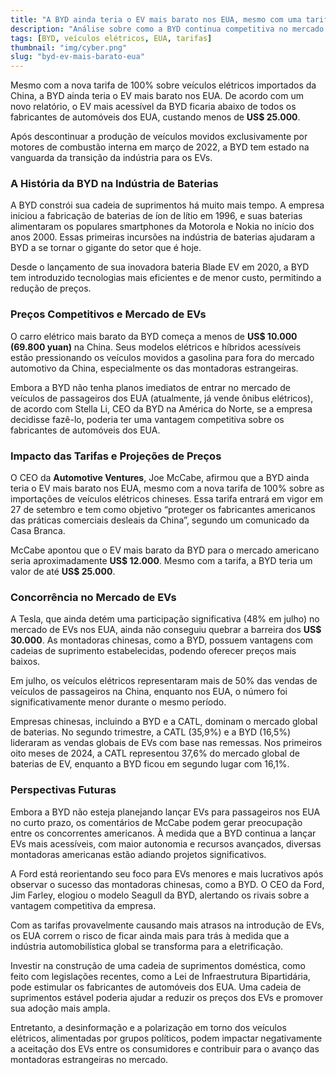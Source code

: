 ```yaml
---
title: "A BYD ainda teria o EV mais barato nos EUA, mesmo com uma tarifa de 100%"
description: "Análise sobre como a BYD continua competitiva no mercado de veículos elétricos nos EUA, mesmo com tarifas elevadas."
tags: [BYD, veículos elétricos, EUA, tarifas]
thumbnail: "img/cyber.png"
slug: "byd-ev-mais-barato-eua"
---
```


Mesmo com a nova tarifa de 100% sobre veículos elétricos importados da China, a BYD ainda teria o EV mais barato nos EUA. De acordo com um novo relatório, o EV mais acessível da BYD ficaria abaixo de todos os fabricantes de automóveis dos EUA, custando menos de **US$ 25.000**.

Após descontinuar a produção de veículos movidos exclusivamente por motores de combustão interna em março de 2022, a BYD tem estado na vanguarda da transição da indústria para os EVs.

### A História da BYD na Indústria de Baterias

A BYD constrói sua cadeia de suprimentos há muito mais tempo. A empresa iniciou a fabricação de baterias de íon de lítio em 1996, e suas baterias alimentaram os populares smartphones da Motorola e Nokia no início dos anos 2000. Essas primeiras incursões na indústria de baterias ajudaram a BYD a se tornar o gigante do setor que é hoje.

Desde o lançamento de sua inovadora bateria Blade EV em 2020, a BYD tem introduzido tecnologias mais eficientes e de menor custo, permitindo a redução de preços.

### Preços Competitivos e Mercado de EVs

O carro elétrico mais barato da BYD começa a menos de **US$ 10.000 (69.800 yuan)** na China. Seus modelos elétricos e híbridos acessíveis estão pressionando os veículos movidos a gasolina para fora do mercado automotivo da China, especialmente os das montadoras estrangeiras.

Embora a BYD não tenha planos imediatos de entrar no mercado de veículos de passageiros dos EUA (atualmente, já vende ônibus elétricos), de acordo com Stella Li, CEO da BYD na América do Norte, se a empresa decidisse fazê-lo, poderia ter uma vantagem competitiva sobre os fabricantes de automóveis dos EUA.

### Impacto das Tarifas e Projeções de Preços

O CEO da **Automotive Ventures**, Joe McCabe, afirmou que a BYD ainda teria o EV mais barato nos EUA, mesmo com a nova tarifa de 100% sobre as importações de veículos elétricos chineses. Essa tarifa entrará em vigor em 27 de setembro e tem como objetivo “proteger os fabricantes americanos das práticas comerciais desleais da China”, segundo um comunicado da Casa Branca.

McCabe apontou que o EV mais barato da BYD para o mercado americano seria aproximadamente **US$ 12.000**. Mesmo com a tarifa, a BYD teria um valor de até **US$ 25.000**.

### Concorrência no Mercado de EVs

A Tesla, que ainda detém uma participação significativa (48% em julho) no mercado de EVs nos EUA, ainda não conseguiu quebrar a barreira dos **US$ 30.000**. As montadoras chinesas, como a BYD, possuem vantagens com cadeias de suprimento estabelecidas, podendo oferecer preços mais baixos.

Em julho, os veículos elétricos representaram mais de 50% das vendas de veículos de passageiros na China, enquanto nos EUA, o número foi significativamente menor durante o mesmo período.

Empresas chinesas, incluindo a BYD e a CATL, dominam o mercado global de baterias. No segundo trimestre, a CATL (35,9%) e a BYD (16,5%) lideraram as vendas globais de EVs com base nas remessas. Nos primeiros oito meses de 2024, a CATL representou 37,6% do mercado global de baterias de EV, enquanto a BYD ficou em segundo lugar com 16,1%.

### Perspectivas Futuras

Embora a BYD não esteja planejando lançar EVs para passageiros nos EUA no curto prazo, os comentários de McCabe podem gerar preocupação entre os concorrentes americanos. À medida que a BYD continua a lançar EVs mais acessíveis, com maior autonomia e recursos avançados, diversas montadoras americanas estão adiando projetos significativos.

A Ford está reorientando seu foco para EVs menores e mais lucrativos após observar o sucesso das montadoras chinesas, como a BYD. O CEO da Ford, Jim Farley, elogiou o modelo Seagull da BYD, alertando os rivais sobre a vantagem competitiva da empresa.

Com as tarifas provavelmente causando mais atrasos na introdução de EVs, os EUA correm o risco de ficar ainda mais para trás à medida que a indústria automobilística global se transforma para a eletrificação. 

Investir na construção de uma cadeia de suprimentos doméstica, como feito com legislações recentes, como a Lei de Infraestrutura Bipartidária, pode estimular os fabricantes de automóveis dos EUA. Uma cadeia de suprimentos estável poderia ajudar a reduzir os preços dos EVs e promover sua adoção mais ampla.

Entretanto, a desinformação e a polarização em torno dos veículos elétricos, alimentadas por grupos políticos, podem impactar negativamente a aceitação dos EVs entre os consumidores e contribuir para o avanço das montadoras estrangeiras no mercado.